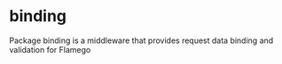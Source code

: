 # binding
Package binding is a middleware that provides request data binding and validation for Flamego
